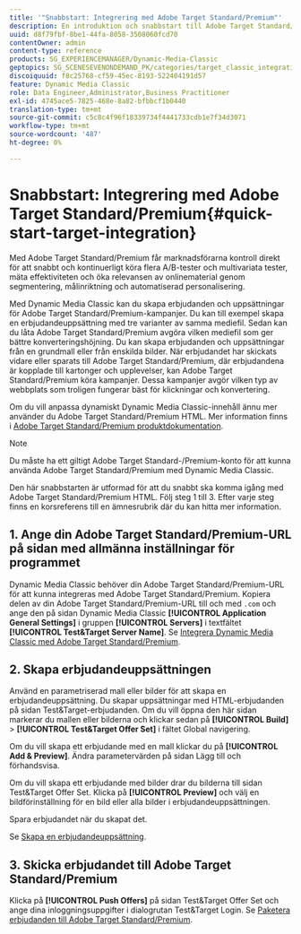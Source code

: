 ```yaml
---
title: '"Snabbstart: Integrering med Adobe Target Standard/Premium"'
description: En introduktion och snabbstart till Adobe Target Standard/Premium som hjälper dig att komma igång snabbt med integreringsteknikerna Adobe Target Standard/Premium.
uuid: d8f79fbf-8be1-44fa-8058-3508060fcd70
contentOwner: admin
content-type: reference
products: SG_EXPERIENCEMANAGER/Dynamic-Media-Classic
geptopics: SG_SCENESEVENONDEMAND_PK/categories/target_classic_integration
discoiquuid: f8c25768-cf59-45ec-8193-522404191d57
feature: Dynamic Media Classic
role: Data Engineer,Administrator,Business Practitioner
exl-id: 4745ace5-7825-468e-8a82-bfbbcf1b0440
translation-type: tm+mt
source-git-commit: c5c8c4f96f18339734f4441733cdb1e7f34d3071
workflow-type: tm+mt
source-wordcount: '487'
ht-degree: 0%

---
```


# Snabbstart: Integrering med Adobe Target Standard/Premium{#quick-start-target-integration}

Med Adobe Target Standard/Premium får marknadsförarna kontroll direkt för att snabbt och kontinuerligt köra flera A/B-tester och multivariata tester, mäta effektiviteten och öka relevansen av onlinematerial genom segmentering, målinriktning och automatiserad personalisering.

Med Dynamic Media Classic kan du skapa erbjudanden och uppsättningar för Adobe Target Standard/Premium-kampanjer. Du kan till exempel skapa en erbjudandeuppsättning med tre varianter av samma mediefil. Sedan kan du låta Adobe Target Standard/Premium avgöra vilken mediefil som ger bättre konverteringshöjning. Du kan skapa erbjudanden och uppsättningar från en grundmall eller från enskilda bilder. När erbjudandet har skickats vidare eller sparats till Adobe Target Standard/Premium, där erbjudandena är kopplade till kartonger och upplevelser, kan Adobe Target Standard/Premium köra kampanjer. Dessa kampanjer avgör vilken typ av webbplats som troligen fungerar bäst för klickningar och konvertering.

Om du vill anpassa dynamiskt Dynamic Media Classic-innehåll ännu mer använder du Adobe Target Standard/Premium HTML. Mer information finns i [Adobe Target Standard/Premium produktdokumentation](https://experienceleague.adobe.com/docs/target.html).

>[!NOTE]
>
>Du måste ha ett giltigt Adobe Target Standard-/Premium-konto för att kunna använda Adobe Target Standard/Premium med Dynamic Media Classic.

Den här snabbstarten är utformad för att du snabbt ska komma igång med Adobe Target Standard/Premium HTML. Följ steg 1 till 3. Efter varje steg finns en korsreferens till en ämnesrubrik där du kan hitta mer information.

## 1. Ange din Adobe Target Standard/Premium-URL på sidan med allmänna inställningar för programmet

Dynamic Media Classic behöver din Adobe Target Standard/Premium-URL för att kunna integreras med Adobe Target Standard/Premium. Kopiera delen av din Adobe Target Standard/Premium-URL till och med `.com` och ange den på sidan Dynamic Media Classic **[!UICONTROL Application General Settings]** i gruppen **[!UICONTROL Servers]** i textfältet **[!UICONTROL Test&Target Server Name]**. Se [Integrera Dynamic Media Classic med Adobe Target Standard/Premium](integrating-dmc-with-target.md#integrating-dmc-with-target).

## 2. Skapa erbjudandeuppsättningen

Använd en parametriserad mall eller bilder för att skapa en erbjudandeuppsättning. Du skapar uppsättningar med HTML-erbjudanden på sidan Test&amp;Target-erbjudanden. Om du vill öppna den här sidan markerar du mallen eller bilderna och klickar sedan på **[!UICONTROL Build]** > **[!UICONTROL Test&Target Offer Set]** i fältet Global navigering.

Om du vill skapa ett erbjudande med en mall klickar du på **[!UICONTROL Add & Preview]**. Ändra parametervärden på sidan Lägg till och förhandsvisa.

Om du vill skapa ett erbjudande med bilder drar du bilderna till sidan Test&amp;Target Offer Set. Klicka på **[!UICONTROL Preview]** och välj en bildförinställning för en bild eller alla bilder i erbjudandeuppsättningen.

Spara erbjudandet när du skapat det.

Se [Skapa en erbjudandeuppsättning](creating-offer-set.md#creating_an_offer_set).

## 3. Skicka erbjudandet till Adobe Target Standard/Premium

Klicka på **[!UICONTROL Push Offers]** på sidan Test&amp;Target Offer Set och ange dina inloggningsuppgifter i dialogrutan Test&amp;Target Login. Se [Paketera erbjudanden till Adobe Target Standard/Premium](pushing-offer-sets-target.md#pushing_offer_sets_to_target).

